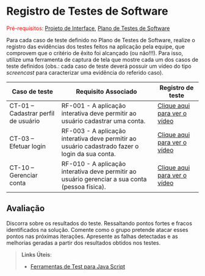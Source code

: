 # Registro de Testes de Software

<span style="color:red">Pré-requisitos: <a href="3-Projeto de Interface.md"> Projeto de Interface</a></span>, <a href="8-Plano de Testes de Software.md"> Plano de Testes de Software</a>

Para cada caso de teste definido no Plano de Testes de Software, realize o registro das evidências dos testes feitos na aplicação pela equipe, que comprovem que o critério de êxito foi alcançado (ou não!!!). Para isso, utilize uma ferramenta de captura de tela que mostre cada um dos casos de teste definidos (obs.: cada caso de teste deverá possuir um vídeo do tipo _screencast_ para caracterizar uma evidência do referido caso).

|Caso de teste    | Requisito Associado  | Registro de teste |
|------|-----------------------------------------|----|
|CT-01 – Cadastrar perfil de usuário| RF-001 - A aplicação interativa deve permitir ao usuário cadastrar uma conta. | <a href="https://user-images.githubusercontent.com/100447878/197885998-883a6ce5-1971-4432-ad8f-87392b9fc9e9.mp4">Clique aqui para ver o vídeo</a>  | 
|CT-03 – Efetuar login| RF-003 - A aplicação interativa deve permitir ao usuário cadastrado fazer o login da sua conta.  | <a href="https://user-images.githubusercontent.com/100447878/197886076-685fa43a-d3e1-4419-99d4-e1798529e9d9.mp4">Clique aqui para ver o vídeo</a>  |
|CT-10 – Gerenciar conta| RF-010 - A aplicação interativa deve permitir ao usuário gerenciar a sua conta (pessoa física). | <a href="https://user-images.githubusercontent.com/100447878/197886116-b7bb9a6a-93fb-4cf3-9218-afa99e5b18ca.mp4">Clique aqui para ver o vídeo</a>  |

## Avaliação

Discorra sobre os resultados do teste. Ressaltando pontos fortes e fracos identificados na solução. Comente como o grupo pretende atacar esses pontos nas próximas iterações. Apresente as falhas detectadas e as melhorias geradas a partir dos resultados obtidos nos testes.

> **Links Úteis**:
> - [Ferramentas de Test para Java Script](https://geekflare.com/javascript-unit-testing/)
